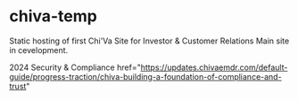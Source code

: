 # chiva-temp
Static hosting of first Chi'Va Site for Investor & Customer Relations 
Main site in cevelopment. 

2024 Security & Compliance
href="https://updates.chivaemdr.com/default-guide/progress-traction/chiva-building-a-foundation-of-compliance-and-trust"
					
